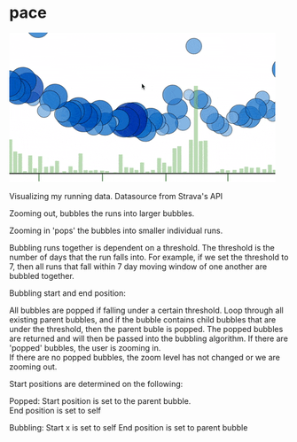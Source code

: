 # pace
![](./bubbles.gif)

Visualizing my running data.  Datasource from Strava's API

Zooming out, bubbles the runs into larger bubbles.

Zooming in 'pops' the bubbles into smaller individual runs.

Bubbling runs together is dependent on a threshold.  The threshold is the number of days that the run falls into.  For 
example, if we set the threshold to 7, then all runs that fall within 7 day moving window of one another are bubbled together.

Bubbling start and end position:

All bubbles are popped if falling under a certain threshold.  Loop through all existing parent bubbles, and if the 
bubble contains child bubbles that are under the threshold, then the parent buble is popped.  The popped bubbles are returned
and will then be passed into the bubbling algorithm.  If there are 'popped' bubbles, the user is zooming in.  
If there are no popped bubbles, the zoom level has not changed or we are zooming out. 

Start positions are determined on the following:

Popped:
Start position is set to the parent bubble.  
End position is set to self

Bubbling:
Start x is set to self
End position is set to parent bubble
